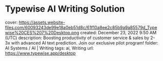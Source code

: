 # Typewise AI Writing Solution

cover: https://assets.website-files.com/60093243de99e18a0eb51d8c/61f10a8ee2c85b9a9a85579d_Typewise%20CES%207%20Desktop.png
created: December 23, 2022 9:50 AM (UTC)
description: Boosting productivity of customer service & sales by 2-3x with advanced AI text prediction. Join our exclusive pilot program!
folder: AI Systems / AI | Writing
tags: ai, Writing
url: https://www.typewise.app/desktop